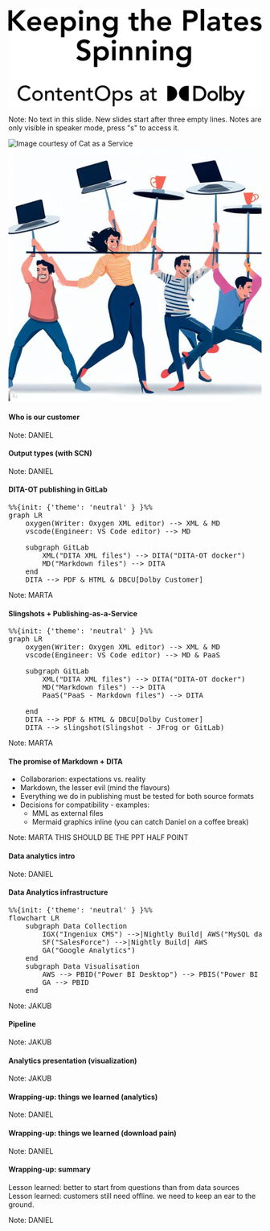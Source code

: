 ![](assets/title.svg)

Note:
No text in this slide.
New slides start after three empty lines.
Notes are only visible in speaker mode, press "s" to access it. 




<img src="https://cataas.com/cat/cute?t=square?width=800" alt="Image courtesy of Cat as a Service">




<img src="assets/bing-plate-spinning.jpg" alt="Image generated by of Bing Image Creator">




#### Who is our customer

Note:
DANIEL




#### Output types (with SCN)

Note:
DANIEL




#### DITA-OT publishing in GitLab

<pre class="mermaid">
%%{init: {'theme': 'neutral' } }%%
graph LR
    oxygen(Writer: Oxygen XML editor) --> XML & MD
    vscode(Engineer: VS Code editor) --> MD

    subgraph GitLab
        XML("DITA XML files") --> DITA("DITA-OT docker")
        MD("Markdown files") --> DITA
    end
    DITA --> PDF & HTML & DBCU[Dolby Customer]
</pre>
Note:
MARTA




#### Slingshots + Publishing-as-a-Service

<pre class="mermaid">
%%{init: {'theme': 'neutral' } }%%
graph LR
    oxygen(Writer: Oxygen XML editor) --> XML & MD
    vscode(Engineer: VS Code editor) --> MD & PaaS

    subgraph GitLab
        XML("DITA XML files") --> DITA("DITA-OT docker")
        MD("Markdown files") --> DITA
        PaaS("PaaS - Markdown files") --> DITA

    end
    DITA --> PDF & HTML & DBCU[Dolby Customer]
    DITA --> slingshot(Slingshot - JFrog or GitLab)
</pre>

Note:
MARTA




#### The promise of Markdown + DITA

* Collaborarion: expectations vs. reality
* Markdown, the lesser evil (mind the flavours)
* Everything we do in publishing must be tested for both source formats
* Decisions for compatibility - examples: 
    * MML as external files
    * Mermaid graphics inline (you can catch Daniel on a coffee break)

Note:
MARTA
THIS SHOULD BE THE PPT HALF POINT




#### Data analytics intro

Note:
DANIEL




#### Data Analytics infrastructure

<pre class="mermaid">
%%{init: {'theme': 'neutral' } }%%
flowchart LR
    subgraph Data Collection
        IGX("Ingeniux CMS") -->|Nightly Build| AWS("MySQL database")
        SF("SalesForce") -->|Nightly Build| AWS
        GA("Google Analytics")
    end
    subgraph Data Visualisation
        AWS --> PBID("Power BI Desktop") --> PBIS("Power BI Service")
        GA --> PBID
    end
</pre>

Note:
JAKUB




#### Pipeline

Note:
JAKUB




#### Analytics presentation (visualization)

Note:
JAKUB




#### Wrapping-up: things we learned (analytics)

Note:
DANIEL




#### Wrapping-up: things we learned (download pain)

Note:
DANIEL




#### Wrapping-up: summary

Lesson learned: better to start from questions than from data sources
Lesson learned: customers still need offline. we need to keep an ear to the ground.

Note:
DANIEL